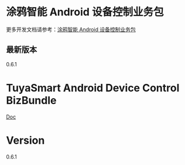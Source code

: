 # 涂鸦智能 Android 设备控制业务包

更多开发文档请参考：[涂鸦智能 Android 设备控制业务包](https://tuyainc.github.io/tuyasmart_bizbundle_android_doc/)

## 最新版本

0.6.1


# TuyaSmart Android Device Control BizBundle

[Doc](https://tuyainc.github.io/tuyasmart_bizbundle_android_doc/)

# Version

0.6.1




